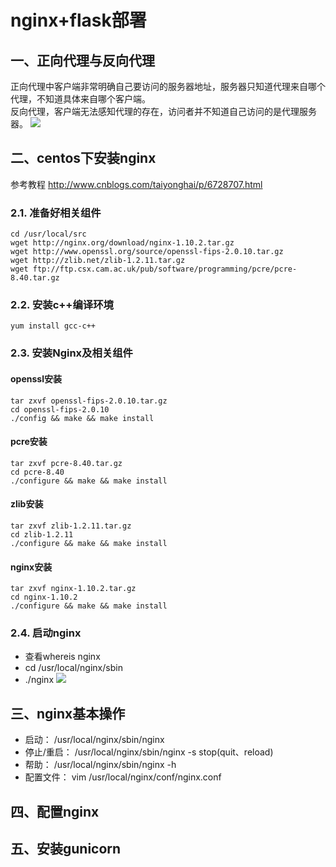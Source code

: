 # nginx+flask部署
## 一、正向代理与反向代理
正向代理中客户端非常明确自己要访问的服务器地址，服务器只知道代理来自哪个代理，不知道具体来自哪个客户端。<br>
反向代理，客户端无法感知代理的存在，访问者并不知道自己访问的是代理服务器。
![](https://github.com/daacheng/PythonBasic/blob/master/pic/nginxproxy1.png)
## 二、centos下安装nginx
参考教程 http://www.cnblogs.com/taiyonghai/p/6728707.html
### 2.1. 准备好相关组件

    cd /usr/local/src
    wget http://nginx.org/download/nginx-1.10.2.tar.gz
    wget http://www.openssl.org/source/openssl-fips-2.0.10.tar.gz
    wget http://zlib.net/zlib-1.2.11.tar.gz
    wget ftp://ftp.csx.cam.ac.uk/pub/software/programming/pcre/pcre-8.40.tar.gz
### 2.2. 安装c++编译环境

    yum install gcc-c++
### 2.3. 安装Nginx及相关组件
#### openssl安装

    tar zxvf openssl-fips-2.0.10.tar.gz
    cd openssl-fips-2.0.10
    ./config && make && make install
#### pcre安装

    tar zxvf pcre-8.40.tar.gz
    cd pcre-8.40
    ./configure && make && make install
#### zlib安装

    tar zxvf zlib-1.2.11.tar.gz
    cd zlib-1.2.11
    ./configure && make && make install
#### nginx安装

    tar zxvf nginx-1.10.2.tar.gz
    cd nginx-1.10.2
    ./configure && make && make install
### 2.4. 启动nginx
* 查看whereis nginx
* cd /usr/local/nginx/sbin
* ./nginx
![](https://github.com/daacheng/PythonBasic/blob/master/pic/nginxproxy2.png)
## 三、nginx基本操作
* 启动： /usr/local/nginx/sbin/nginx
* 停止/重启： /usr/local/nginx/sbin/nginx -s stop(quit、reload)
* 帮助： /usr/local/nginx/sbin/nginx -h
* 配置文件： vim /usr/local/nginx/conf/nginx.conf
## 四、配置nginx
## 五、安装gunicorn
